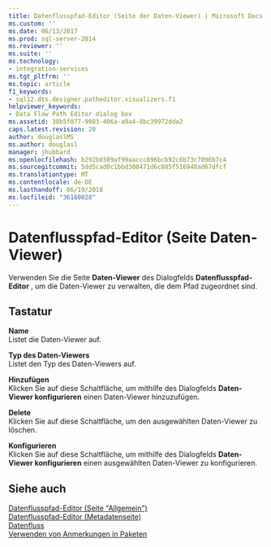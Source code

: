 ```yaml
---
title: Datenflusspfad-Editor (Seite der Daten-Viewer) | Microsoft Docs
ms.custom: ''
ms.date: 06/13/2017
ms.prod: sql-server-2014
ms.reviewer: ''
ms.suite: ''
ms.technology:
- integration-services
ms.tgt_pltfrm: ''
ms.topic: article
f1_keywords:
- sql12.dts.designer.patheditor.visualizers.f1
helpviewer_keywords:
- Data Flow Path Editor dialog box
ms.assetid: 38b5f077-9083-406a-a9a4-8bc39972dda2
caps.latest.revision: 20
author: douglaslMS
ms.author: douglasl
manager: jhubbard
ms.openlocfilehash: b292b8589af99aaccc896bcb92c6b73c7096b7c4
ms.sourcegitcommit: 5dd5cad0c1bbd308471d6c885f516948ad67dfcf
ms.translationtype: MT
ms.contentlocale: de-DE
ms.lasthandoff: 06/19/2018
ms.locfileid: "36160028"
---
```

# <a name="data-flow-path-editor-data-viewers-page"></a>Datenflusspfad-Editor (Seite Daten-Viewer)
  Verwenden Sie die Seite **Daten-Viewer** des Dialogfelds **Datenflusspfad-Editor** , um die Daten-Viewer zu verwalten, die dem Pfad zugeordnet sind.  
  
## <a name="options"></a>Tastatur  
 **Name**  
 Listet die Daten-Viewer auf.  
  
 **Typ des Daten-Viewers**  
 Listet den Typ des Daten-Viewers auf.  
  
 **Hinzufügen**  
 Klicken Sie auf diese Schaltfläche, um mithilfe des Dialogfelds **Daten-Viewer konfigurieren** einen Daten-Viewer hinzuzufügen.  
  
 **Delete**  
 Klicken Sie auf diese Schaltfläche, um den ausgewählten Daten-Viewer zu löschen.  
  
 **Konfigurieren**  
 Klicken Sie auf diese Schaltfläche, um mithilfe des Dialogfelds **Daten-Viewer konfigurieren** einen ausgewählten Daten-Viewer zu konfigurieren.  
  
## <a name="see-also"></a>Siehe auch  
 [Datenflusspfad-Editor &#40;Seite "Allgemein"&#41;](general-page-of-integration-services-designers-options.md)   
 [Datenflusspfad-Editor &#40;Metadatenseite&#41;](../../2014/integration-services/data-flow-path-editor-metadata-page.md)   
 [Datenfluss](data-flow/data-flow.md)   
 [Verwenden von Anmerkungen in Paketen](use-annotations-in-packages.md)  
  
  